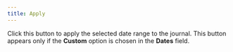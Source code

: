 ```yaml
---
title: Apply
---
```



Click this button to apply the selected date range to the journal. This  button appears only if the **Custom**  option is chosen in the **Dates**  field.

